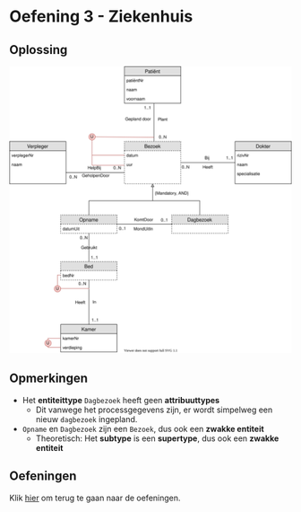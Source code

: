 # Oefening 3 - Ziekenhuis

## Oplossing
<img src="./exercise-3.svg">

## Opmerkingen
- Het **entiteittype** `Dagbezoek` heeft geen **attribuuttypes**
    - Dit vanwege het processgegevens zijn, er wordt simpelweg een nieuw `dagbezoek` ingepland.
- `Opname` en `Dagbezoek` zijn een `Bezoek`, dus ook een **zwakke entiteit**
    - Theoretisch: Het **subtype** is een **supertype**, dus ook een **zwakke entiteit**
## Oefeningen
Klik [hier](../exercises.md) om terug te gaan naar de oefeningen.
